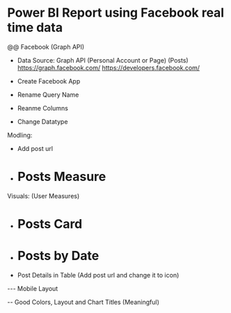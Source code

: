 # Power BI Report using Facebook real time data

@@ Facebook (Graph API)

- Data Source: Graph API (Personal Account or Page) (Posts)
https://graph.facebook.com/
https://developers.facebook.com/
- Create Facebook App 

- Rename Query Name 
- Reanme Columns 
- Change Datatype 


Modling:
- Add post url 
- # Posts Measure 

Visuals: (User Measures)
- # Posts Card 
- # Posts by Date
- Post Details in Table (Add post url and change it to icon) 

--- Mobile Layout

-- Good Colors, Layout and Chart Titles (Meaningful)
